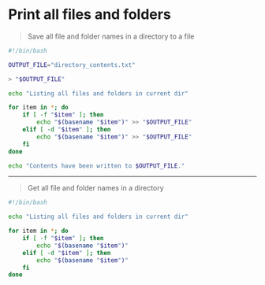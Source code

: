# Print all files and folders

> Save all file and folder names in a directory to a file

```bash
#!/bin/bash

OUTPUT_FILE="directory_contents.txt"

> "$OUTPUT_FILE"

echo "Listing all files and folders in current dir"

for item in *; do
    if [ -f "$item" ]; then
        echo "$(basename "$item")" >> "$OUTPUT_FILE"
    elif [ -d "$item" ]; then
        echo "$(basename "$item")" >> "$OUTPUT_FILE"
    fi
done

echo "Contents have been written to $OUTPUT_FILE."
```

---

> Get all file and folder names in a directory

```bash
#!/bin/bash

echo "Listing all files and folders in current dir"

for item in *; do
    if [ -f "$item" ]; then
        echo "$(basename "$item")"
    elif [ -d "$item" ]; then
        echo "$(basename "$item")"
    fi
done
```
